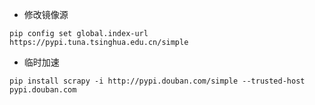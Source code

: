 
- 修改镜像源

```
pip config set global.index-url https://pypi.tuna.tsinghua.edu.cn/simple

```

- 临时加速

```
pip install scrapy -i http://pypi.douban.com/simple --trusted-host pypi.douban.com
```